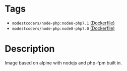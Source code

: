 # Tags

* `modestcoders/node-php:node8-php7.1` [(Dockerfile)](https://github.com/ModestCoders/dockerfiles/blob/master/node-php/node8-php7.1/Dockerfile)
* `modestcoders/node-php:node8-php7.0`  [(Dockerfile)](https://github.com/ModestCoders/dockerfiles/blob/master/node-php/node8-php7.0/Dockerfile)

# Description

Image based on alpine with nodejs and php-fpm built in.